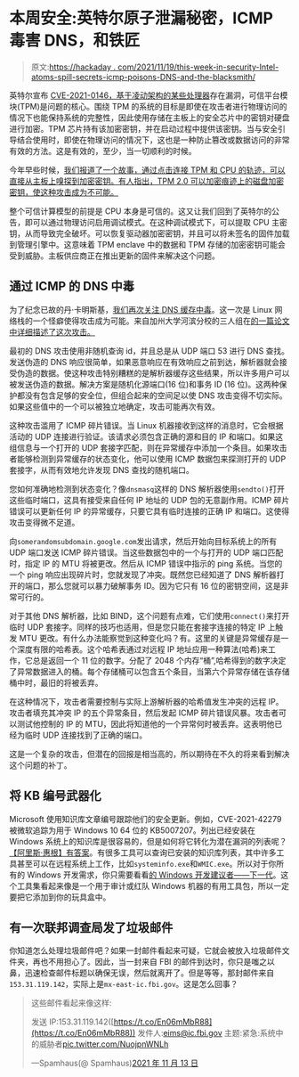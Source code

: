 # 本周安全:英特尔原子泄漏秘密，ICMP 毒害 DNS，和铁匠

> 原文:[https://hackaday . com/2021/11/19/this-week-in-security-Intel-atoms-spill-secrets-icmp-poisons-DNS-and-the-blacksmith/](https://hackaday.com/2021/11/19/this-week-in-security-intel-atoms-spill-secrets-icmp-poisons-dns-and-the-blacksmith/)

英特尔宣布 [CVE-2021-0146，基于凌动架构的某些处理器](https://arstechnica.com/gadgets/2021/11/intel-releases-patch-for-high-severity-bug-that-exposes-a-cpus-master-key/)存在漏洞，可信平台模块(TPM)是问题的核心。围绕 TPM 的系统的目标是即使在攻击者进行物理访问的情况下也能保持系统的完整性，因此使用存储在主板上的安全芯片中的密钥对硬盘进行加密。TPM 芯片持有该加密密钥，并在启动过程中提供该密钥。当与安全引导结合使用时，即使在物理访问的情况下，这也是一种防止篡改或数据访问的非常有效的方法。这是有效的，至少，当一切顺利的时候。

今年早些时候，[我们报道了一个故事，通过点击连接 TPM 和 CPU 的轨迹，可以直接从主板上嗅探到加密密钥。有人指出，TPM 2.0 可以加密痕迹上的磁盘加密密钥，使这种攻击成为不可能。](https://hackaday.com/2021/07/30/this-week-in-security-fail2rce-tpm-sniffing-fishy-leaks-and-decompiling/)

整个可信计算模型的前提是 CPU 本身是可信的。这又让我们回到了英特尔的公告，即可以通过物理访问启用调试模式。在这种调试模式下，可以提取 CPU 主密钥，从而导致完全破坏。可以恢复驱动器加密密钥，并且可以将未签名的固件加载到管理引擎中。这意味着 TPM enclave 中的数据和 TPM 存储的加密密钥可能会受到威胁。主板供应商正在推出更新的固件来解决这个问题。

## 通过 ICMP 的 DNS 中毒

为了纪念已故的丹·卡明斯基，[我们再次关注 DNS 缓存中毒](https://arstechnica.com/gadgets/2021/11/dan-kaminskys-dns-cache-poisoning-attack-is-back-from-the-dead-again/)。这一次是 Linux 网络栈的一个怪癖使得攻击成为可能。来自加州大学河滨分校的三人组在[的一篇论文中详细描述了这次攻击。](https://www.cs.ucr.edu/~zhiyunq/pub/ccs21_dns_poisoning.pdf)

最初的 DNS 攻击使用非随机查询 id，并且总是从 UDP 端口 53 进行 DNS 查找。发送伪造的 DNS 响应很简单，如果恶意响应在有效响应之前到达，解析器就会接受伪造的数据。使这种攻击特别糟糕的是解析器缓存这些结果，所以许多用户可以被发送伪造的数据。解决方案是随机化源端口(16 位)和事务 ID (16 位)。这两种保护都没有包含足够的安全位，但组合起来的空间足以使 DNS 攻击变得不切实际。如果这些值中的一个可以被独立地确定，攻击可能再次有效。

这种攻击滥用了 ICMP 碎片错误。当 Linux 机器接收到这样的消息时，它会根据活动的 UDP 连接进行验证。该请求必须包含正确的源和目的 IP 和端口。如果这组信息与一个打开的 UDP 套接字匹配，则在异常缓存中添加一个条目。如果攻击者能够检测到异常缓存的状态变化，他可以使用 ICMP 数据包来探测打开的 UDP 套接字，从而有效地允许发现 DNS 查找的随机端口。

您如何准确地检测到状态变化？像`dnsmasq`这样的 DNS 解析器使用`sendto()`打开这些临时端口，这具有接受来自任何 IP 地址的 UDP 包的无意副作用。ICMP 碎片错误可以更新任何 IP 的异常缓存，只要它具有临时连接的正确 IP 和端口。这使得攻击变得微不足道。

向`somerandomsubdomain.google.com`发出请求，然后开始向目标系统上的所有 UDP 端口发送 ICMP 碎片错误。当这些数据包中的一个与打开的 UDP 端口匹配时，指定 IP 的 MTU 将被更改。然后从 ICMP 错误中指示的 ping 系统。当您的一个 ping 响应出现碎片时，您就发现了冲突。既然您已经知道了 DNS 解析器打开的端口，那么您就可以暴力破解事务 ID。因为它只有 16 位的密钥空间，这是非常可行的。

对于其他 DNS 解析器，比如 BIND，这个问题有点难，它们使用`connect()`来打开临时 UDP 套接字。同样的技巧也适用，但是您只能在套接字连接的特定 IP 上触发 MTU 更改。有什么办法能察觉到这种变化吗？有。这里的关键是异常缓存是一个深度有限的哈希表。这个哈希表通过对远程 IP 地址应用一种算法(哈希)来工作，它总是返回一个 11 位的数字。分配了 2048 个内存“桶”,哈希得到的数字决定了异常数据进入的桶。每个存储桶可以包含五个条目，当第六个异常存储在该存储桶中时，最旧的将被丢弃。

在这种情况下，攻击者需要控制与实际上游解析器的哈希值发生冲突的远程 IP。攻击者填充其冲突 IP 的五个异常条目，然后发起 ICMP 碎片错误风暴。攻击者可以测试他控制的 IP 的 MTU，因此将知道他的一个异常何时被丢弃。这表明他已经为临时 UDP 连接找到了正确的端口。

这是一个复杂的攻击，但潜在的回报是相当高的，所以期待在不久的将来看到解决这个问题的补丁。

## 将 KB 编号武器化

Microsoft 使用知识库文章编号跟踪他们的安全更新。例如，CVE-2021-42279 被微软追踪为用于 Windows 10 64 位的 KB5007207。列出已经安装在 Windows 系统上的知识库是很容易的，但是如何将它转化为潜在漏洞的列表呢？[【阿里斯·惠根】有答案](https://bitsadm.in/blog/windows-security-updates-for-hackers)。有很多工具可以查询已安装的知识库列表，其中许多工具甚至可以在远程系统上工作，比如`systeminfo.exe`和`WMIC.exe`。所以对于你所有的 Windows 开发需求，你只需要看看[的 Windows 开发建议者——下一代](https://github.com/bitsadmin/wesng)。这个工具集看起来像是一个用于审计或红队 Windows 机器的有用工具包，所以一定要把它添加到你的玩具盒中。

## 有一次联邦调查局发了垃圾邮件

你知道怎么处理垃圾邮件吧？如果一封邮件看起来可疑，它就会被放入垃圾邮件文件夹，再也不用担心了。因此，当一封来自 FBI 的邮件到达时，你只是嗤之以鼻，迅速检查邮件标题以确保无误，然后就离开了。但是等等，那封邮件来自`153.31.119.142`，实际上是`mx-east-ic.fbi.gov`。这是怎么回事？

> 这些邮件看起来像这样:
> 
> 发送 IP:153.31.119.142([https://t.co/En06mMbR88](https://t.co/En06mMbR88))
> 发件人:eims@ic.fbi.gov
> 主题:紧急:系统中的威胁者[pic.twitter.com/NuojpnWNLh](https://t.co/NuojpnWNLh)
> 
> —Spamhaus(@ Spamhaus)[2021 年 11 月 13 日](https://twitter.com/spamhaus/status/1459452609979371520?ref_src=twsrc%5Etfw)